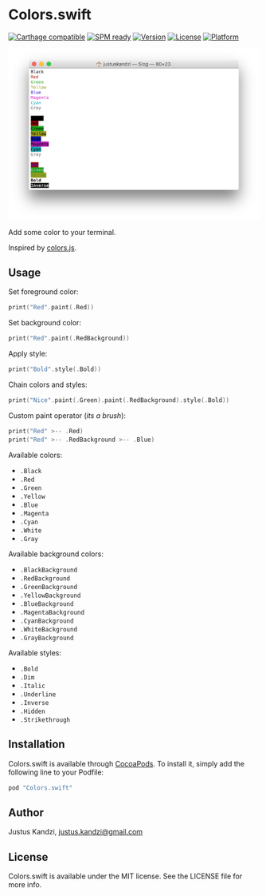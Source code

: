 # Colors.swift
[![Carthage compatible](https://img.shields.io/badge/Carthage-compatible-4BC51D.svg?style=flat)](https://github.com/Carthage/Carthage)
[![SPM ready](https://img.shields.io/badge/SPM-ready-orange.svg)](https://www.swift.org)
[![Version](https://img.shields.io/cocoapods/v/Colors.swift.svg?style=flat)](http://cocoapods.org/pods/Colors.swift)
[![License](https://img.shields.io/cocoapods/l/Colors.swift.svg?style=flat)](http://cocoapods.org/pods/Colors.swift)
[![Platform](https://img.shields.io/cocoapods/p/Colors.swift.svg?style=flat)](http://cocoapods.org/pods/Colors.swift)

![screenshot](https://raw.githubusercontent.com/jkandzi/Colors.swift/master/screen-shot.png)

Add some color to your terminal.

Inspired by [colors.js](https://github.com/marak/colors.js/).

## Usage

Set foreground color:

```swift
print("Red".paint(.Red))
```

Set background color:

```swift
print("Red".paint(.RedBackground))
```

Apply style:

```swift
print("Bold".style(.Bold))
```

Chain colors and styles:

```swift
print("Nice".paint(.Green).paint(.RedBackground).style(.Bold))
```

Custom paint operator (*its a brush*):

```swift
print("Red" >-- .Red)
print("Red" >-- .RedBackground >-- .Blue)
```

Available colors:

* `.Black`
* `.Red`
* `.Green`
* `.Yellow`
* `.Blue`
* `.Magenta`
* `.Cyan`
* `.White`
* `.Gray`

Available background colors:

* `.BlackBackground`
* `.RedBackground`
* `.GreenBackground`
* `.YellowBackground`
* `.BlueBackground`
* `.MagentaBackground`
* `.CyanBackground`
* `.WhiteBackground`
* `.GrayBackground`

Available styles:

* `.Bold`
* `.Dim`
* `.Italic`
* `.Underline`
* `.Inverse`
* `.Hidden`
* `.Strikethrough`

## Installation

Colors.swift is available through [CocoaPods](http://cocoapods.org). To install
it, simply add the following line to your Podfile:

```ruby
pod "Colors.swift"
```

## Author

Justus Kandzi, justus.kandzi@gmail.com

## License

Colors.swift is available under the MIT license. See the LICENSE file for more info.
